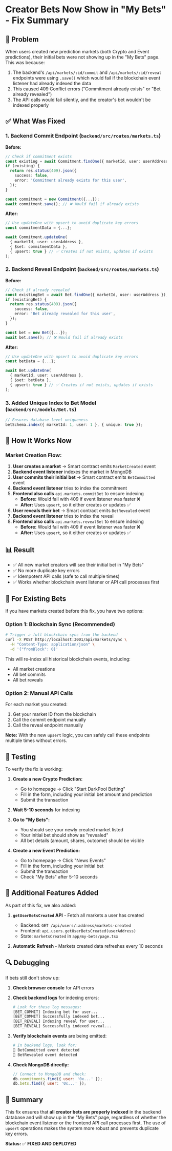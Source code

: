 # Creator Bets Now Show in "My Bets" - Fix Summary

## 🎯 Problem

When users created new prediction markets (both Crypto and Event predictions), their initial bets were not showing up in the "My Bets" page. This was because:

1. The backend's `/api/markets/:id/commit` and `/api/markets/:id/reveal` endpoints were using `.save()` which would fail if the blockchain event listener had already indexed the data
2. This caused 409 Conflict errors ("Commitment already exists" or "Bet already revealed")
3. The API calls would fail silently, and the creator's bet wouldn't be indexed properly

## ✅ What Was Fixed

### 1. **Backend Commit Endpoint** (`backend/src/routes/markets.ts`)

**Before:**

```typescript
// Check if commitment exists
const existing = await Commitment.findOne({ marketId, user: userAddress });
if (existing) {
  return res.status(409).json({
    success: false,
    error: 'Commitment already exists for this user',
  });
}

const commitment = new Commitment({...});
await commitment.save(); // ❌ Would fail if already exists
```

**After:**

```typescript
// Use updateOne with upsert to avoid duplicate key errors
const commitmentData = {...};

await Commitment.updateOne(
  { marketId, user: userAddress },
  { $set: commitmentData },
  { upsert: true } // ✅ Creates if not exists, updates if exists
);
```

### 2. **Backend Reveal Endpoint** (`backend/src/routes/markets.ts`)

**Before:**

```typescript
// Check if already revealed
const existingBet = await Bet.findOne({ marketId, user: userAddress });
if (existingBet) {
  return res.status(409).json({
    success: false,
    error: 'Bet already revealed for this user',
  });
}

const bet = new Bet({...});
await bet.save(); // ❌ Would fail if already exists
```

**After:**

```typescript
// Use updateOne with upsert to avoid duplicate key errors
const betData = {...};

await Bet.updateOne(
  { marketId, user: userAddress },
  { $set: betData },
  { upsert: true } // ✅ Creates if not exists, updates if exists
);
```

### 3. **Added Unique Index to Bet Model** (`backend/src/models/Bet.ts`)

```typescript
// Ensures database-level uniqueness
betSchema.index({ marketId: 1, user: 1 }, { unique: true });
```

## 🚀 How It Works Now

### Market Creation Flow:

1. **User creates a market** → Smart contract emits `MarketCreated` event
2. **Backend event listener** indexes the market in MongoDB
3. **User commits their initial bet** → Smart contract emits `BetCommitted` event
4. **Backend event listener** tries to index the commitment
5. **Frontend also calls** `api.markets.commitBet` to ensure indexing
   - **Before:** Would fail with 409 if event listener was faster ❌
   - **After:** Uses `upsert`, so it either creates or updates ✅
6. **User reveals their bet** → Smart contract emits `BetRevealed` event
7. **Backend event listener** tries to index the reveal
8. **Frontend also calls** `api.markets.revealBet` to ensure indexing
   - **Before:** Would fail with 409 if event listener was faster ❌
   - **After:** Uses `upsert`, so it either creates or updates ✅

## 📊 Result

- ✅ All new market creators will see their initial bet in "My Bets"
- ✅ No more duplicate key errors
- ✅ Idempotent API calls (safe to call multiple times)
- ✅ Works whether blockchain event listener or API call processes first

## 🔄 For Existing Bets

If you have markets created before this fix, you have two options:

### Option 1: Blockchain Sync (Recommended)

```bash
# Trigger a full blockchain sync from the backend
curl -X POST http://localhost:3001/api/markets/sync \
  -H "Content-Type: application/json" \
  -d '{"fromBlock": 0}'
```

This will re-index all historical blockchain events, including:

- All market creations
- All bet commits
- All bet reveals

### Option 2: Manual API Calls

For each market you created:

1. Get your market ID from the blockchain
2. Call the commit endpoint manually
3. Call the reveal endpoint manually

**Note:** With the new `upsert` logic, you can safely call these endpoints multiple times without errors.

## 🎉 Testing

To verify the fix is working:

1. **Create a new Crypto Prediction:**
   - Go to homepage → Click "Start DarkPool Betting"
   - Fill in the form, including your initial bet amount and prediction
   - Submit the transaction
2. **Wait 5-10 seconds** for indexing

3. **Go to "My Bets":**
   - You should see your newly created market listed
   - Your initial bet should show as "revealed"
   - All bet details (amount, shares, outcome) should be visible

4. **Create a new Event Prediction:**
   - Go to homepage → Click "News Events"
   - Fill in the form, including your initial bet
   - Submit the transaction
   - Check "My Bets" after 5-10 seconds

## 📝 Additional Features Added

As part of this fix, we also added:

1. **`getUserBetsCreated` API** - Fetch all markets a user has created
   - Backend: `GET /api/users/:address/markets-created`
   - Frontend: `api.users.getUserBetsCreated(userAddress)`
   - State: `marketsCreated` in `app/my-bets/page.tsx`

2. **Automatic Refresh** - Markets created data refreshes every 10 seconds

## 🔍 Debugging

If bets still don't show up:

1. **Check browser console** for API errors
2. **Check backend logs** for indexing errors:

   ```bash
   # Look for these log messages:
   [BET_COMMIT] Indexing bet for user...
   [BET_COMMIT] Successfully indexed bet...
   [BET_REVEAL] Indexing reveal for user...
   [BET_REVEAL] Successfully indexed reveal...
   ```

3. **Verify blockchain events** are being emitted:

   ```bash
   # In backend logs, look for:
   📡 BetCommitted event detected
   📡 BetRevealed event detected
   ```

4. **Check MongoDB directly:**
   ```javascript
   // Connect to MongoDB and check:
   db.commitments.find({ user: '0x...' });
   db.bets.find({ user: '0x...' });
   ```

## 🎯 Summary

This fix ensures that **all creator bets are properly indexed** in the backend database and will show up in the "My Bets" page, regardless of whether the blockchain event listener or the frontend API call processes first. The use of `upsert` operations makes the system more robust and prevents duplicate key errors.

**Status:** ✅ **FIXED AND DEPLOYED**
